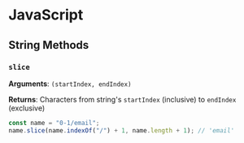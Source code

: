 # JavaScript

## String Methods

### `slice`

**Arguments**: `(startIndex, endIndex)`

**Returns**: Characters from string's `startIndex` (inclusive) to `endIndex` (exclusive)

```jsx
const name = "0-1/email";
name.slice(name.indexOf("/") + 1, name.length + 1); // 'email'
```
